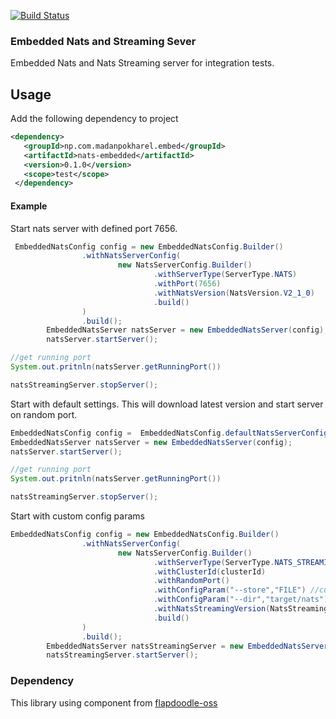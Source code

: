 [![Build Status](https://travis-ci.com/madansp/nats-embedded.svg?branch=master)](https://travis-ci.com/madansp/nats-embedded)
### Embedded Nats and Streaming Sever

Embedded Nats and Nats Streaming server for integration tests.

## Usage
Add the following dependency to project

```xml
<dependency>
   <groupId>np.com.madanpokharel.embed</groupId>
   <artifactId>nats-embedded</artifactId>
   <version>0.1.0</version>
   <scope>test</scope>
 </dependency>
```

#### Example

Start nats server with defined port 7656.

```java
 EmbeddedNatsConfig config = new EmbeddedNatsConfig.Builder()
                .withNatsServerConfig(
                        new NatsServerConfig.Builder()
                                .withServerType(ServerType.NATS)
                                .withPort(7656)
                                .withNatsVersion(NatsVersion.V2_1_0)
                                .build()
                )
                .build();
        EmbeddedNatsServer natsServer = new EmbeddedNatsServer(config);
        natsServer.startServer();

//get running port
System.out.pritnln(natsServer.getRunningPort())

natsStreamingServer.stopServer();
```

Start with default settings. This will download latest version and start server on random port. 

```java
EmbeddedNatsConfig config =  EmbeddedNatsConfig.defaultNatsServerConfig();
EmbeddedNatsServer natsServer = new EmbeddedNatsServer(config);
natsServer.startServer();

//get running port
System.out.pritnln(natsServer.getRunningPort())

natsStreamingServer.stopServer();

```
Start with custom config params

```java
EmbeddedNatsConfig config = new EmbeddedNatsConfig.Builder()
                .withNatsServerConfig(
                        new NatsServerConfig.Builder()
                                .withServerType(ServerType.NATS_STREAMING)
                                .withClusterId(clusterId)
                                .withRandomPort()
                                .withConfigParam("--store","FILE") //custom config parameter
                                .withConfigParam("--dir","target/nats") //custom config parameter
                                .withNatsStreamingVersion(NatsStreamingVersion.V0_16_2)
                                .build()
                )
                .build();
        EmbeddedNatsServer natsStreamingServer = new EmbeddedNatsServer(config);
        natsStreamingServer.startServer();
```
### Dependency
This library using component from  [flapdoodle-oss](https://github.com/flapdoodle-oss)
